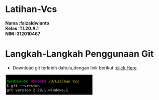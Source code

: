 # Latihan-Vcs

**Nama :faizaldwianto** <br>
**Kelas :TI.20.A.1** <br>
**NIM :312010467** <br>

# Langkah-Langkah Penggunaan Git
* Download git terlebih dahulu,dengan link berikut :[click Here](https://git-scm.com/download/win)

![gitscm](foto/version.PNG) <br>
